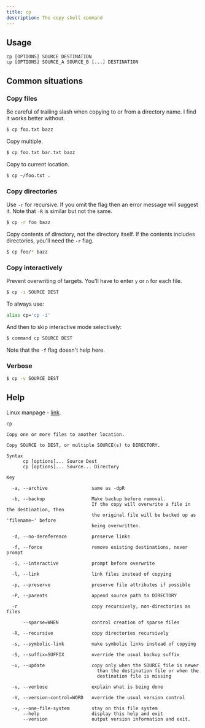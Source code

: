 ```yaml
---
title: cp
description: The copy shell command
---
```


## Usage

```
cp [OPTIONS] SOURCE DESTINATION
cp [OPTIONS] SOURCE_A SOURCE_B [...] DESTINATION
```

## Common situations

### Copy files

Be careful of trailing slash when copying to or from a directory name. I find it works better without.

```sh
$ cp foo.txt bazz
```

Copy multiple.

```sh
$ cp foo.txt bar.txt bazz
```

Copy to current location.

```sh
$ cp ~/foo.txt .
```

### Copy directories

Use `-r` for recursive. If you omit the flag then an error message will suggest it. Note that `-R` is similar but not the same.

```sh
$ cp -r foo bazz
```

Copy contents of directory, not the directory itself. If the contents includes directories, you'll need the `-r` flag.

```sh
$ cp foo/* bazz
```

### Copy interactively

Prevent overwriting of targets. You'll have to enter `y` or `n` for each file.

```sh
$ cp -i SOURCE DEST
```

To always use:

```sh
alias cp='cp -i'
```

And then to skip interactive mode selectively:

```sh
$ command cp SOURCE DEST
```

Note that the `-f` flag doesn't help here.

### Verbose

```sh
$ cp -v SOURCE DEST
```

## Help


Linux manpage - [link](https://ss64.com/bash/cp.html).

```
cp

Copy one or more files to another location.

Copy SOURCE to DEST, or multiple SOURCE(s) to DIRECTORY.

Syntax
      cp [options]... Source Dest
      cp [options]... Source... Directory

Key

  -a, --archive                same as -dpR

  -b, --backup                 Make backup before removal.
                               If the copy will overwrite a file in the destination, then
                               the original file will be backed up as 'filename~' before
                               being overwritten.

  -d, --no-dereference         preserve links

  -f, --force                  remove existing destinations, never prompt

  -i, --interactive            prompt before overwrite

  -l, --link                   link files instead of copying

  -p, --preserve               preserve file attributes if possible

  -P, --parents                append source path to DIRECTORY

  -r                           copy recursively, non-directories as files

      --sparse=WHEN            control creation of sparse files

  -R, --recursive              copy directories recursively

  -s, --symbolic-link          make symbolic links instead of copying

  -S, --suffix=SUFFIX          override the usual backup suffix

  -u, --update                 copy only when the SOURCE file is newer
                                 than the destination file or when the
                                 destination file is missing

  -v, --verbose                explain what is being done

  -V, --version-control=WORD   override the usual version control

  -x, --one-file-system        stay on this file system
      --help                   display this help and exit
      --version                output version information and exit.
```

